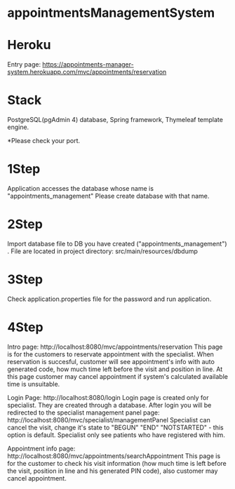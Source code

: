 # appointmentsManagementSystem

# Heroku 

Entry page: https://appointments-manager-system.herokuapp.com/mvc/appointments/reservation

# Stack
PostgreSQL(pgAdmin 4) database, Spring framework, Thymeleaf template engine.

*Please check your port.

# 1Step
Application accesses the database whose name is "appointments_management"
Please create database with that name.

# 2Step
Import database file to DB you have created ("appointments_management") . File are located in project directory: src/main/resources/dbdump

# 3Step

Check application.properties file for the password and run application.

# 4Step

Intro page: http://localhost:8080/mvc/appointments/reservation
This page is for the customers to reservate appointment with the specialist.
When reservation is succesful, customer will see appointment's info with auto generated code, how much time left before the visit and position in line.
At this page customer may cancel appointment if system's calculated available time is unsuitable.

Login Page: http://localhost:8080/login
Login page is created only for specialist. They are created through a database.
After login you will be redirected to the specialist management panel page: http://localhost:8080/mvc/specialist/managementPanel
Specialist can cancel the visit, change it's state to "BEGUN" "END" "NOTSTARTED" - this option is default.
Specialist only see patients who have registered with him.

Appointment info page: http://localhost:8080/mvc/appointments/searchAppointment
This page is for the customer to check his visit information (how much time is left before the visit, position in line and his generated PIN code),
also customer may cancel appointment.



